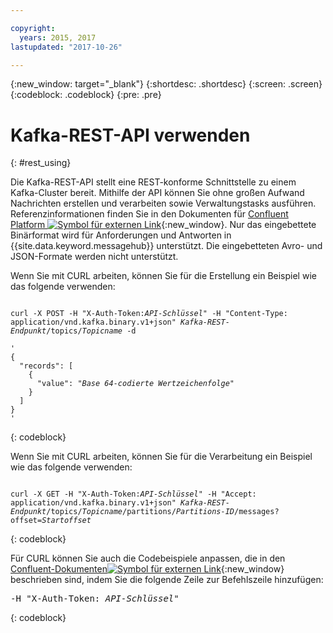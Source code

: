 ```yaml
---

copyright:
  years: 2015, 2017
lastupdated: "2017-10-26"

---
```


{:new_window: target="_blank"}
{:shortdesc: .shortdesc}
{:screen: .screen}
{:codeblock: .codeblock}
{:pre: .pre}

# Kafka-REST-API verwenden
{: #rest_using}

Die Kafka-REST-API stellt eine REST-konforme Schnittstelle zu einem Kafka-Cluster bereit. Mithilfe der API können Sie ohne großen Aufwand Nachrichten erstellen und verarbeiten sowie Verwaltungstasks ausführen. Referenzinformationen finden Sie in den Dokumenten für [Confluent Platform ![Symbol für externen Link](../../icons/launch-glyph.svg "Symbol für externen Link")](http://docs.confluent.io/2.0.0/){:new_window}. Nur das eingebettete Binärformat wird für Anforderungen und Antworten in {{site.data.keyword.messagehub}} unterstützt. Die eingebetteten Avro- und JSON-Formate werden nicht unterstützt.

Wenn Sie mit CURL arbeiten, können Sie für die Erstellung ein Beispiel wie das folgende verwenden:
<pre class="pre"><code>
curl -X POST -H "X-Auth-Token:<var class="keyword varname">API-Schlüssel</var>" -H "Content-Type: application/vnd.kafka.binary.v1+json" <var class="keyword varname">Kafka-REST-Endpunkt</var>/topics/<var class="keyword varname">Topicname</var> -d

'
{
  "records": [
    {
      "value": "<var class="keyword varname">Base 64-codierte Wertzeichenfolge</var>"
    }
  ]
}
'
</code></pre>
{: codeblock}

Wenn Sie mit CURL arbeiten, können Sie für die Verarbeitung ein Beispiel wie das folgende verwenden:
<pre class="pre"><code>
curl -X GET -H "X-Auth-Token:<var class="keyword varname">API-Schlüssel</var>" -H "Accept: application/vnd.kafka.binary.v1+json" <var class="keyword varname">Kafka-REST-Endpunkt</var>/topics/<var class="keyword varname">Topicname</var>/partitions/<var class="keyword varname">Partitions-ID</var>/messages?offset=<var class="keyword varname">Startoffset</var>
</code></pre>
{: codeblock}


Für CURL können Sie auch die Codebeispiele anpassen, die in den
[Confluent-Dokumenten![Symbol für externen Link](../../icons/launch-glyph.svg "Symbol für externen Link")](http://docs.confluent.io/2.0.0/){:new_window} beschrieben sind, indem Sie die folgende Zeile zur Befehlszeile hinzufügen:
<pre class="pre">-H "X-Auth-Token: <var class="keyword varname">API-Schlüssel</var>"</pre>
{: codeblock}


<!-- Comment from Andrew
basic introduction, definitely including health warning
-->

